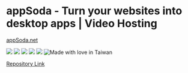# appSoda - Turn your websites into desktop apps | Video Hosting

[appSoda.net](https://go.nien.co/385unC1) 


[![](https://data.jsdelivr.com/v1/package/gh/chennien/v.appsoda.net/badge?style=rounded)](https://www.jsdelivr.com/package/gh/chennien/v.appsoda.net) 
![](https://img.shields.io/github/repo-size/chennien/v.appsoda.net?style=flat-square) 
![](https://img.shields.io/github/v/release/chennien/v.appsoda.net?style=flat-square) 
![](https://img.shields.io/github/last-commit/chennien/v.appsoda.net?style=flat-square) 
![](https://img.shields.io/hsts/preload/appsoda.net?style=flat-square) 
![Made with love in Taiwan](https://madewithlove.vercel.app/tw?heart=true&template=flat-square) 


[Repository Link](https://github.com/chennien/v.appsoda.net) 